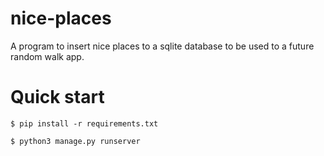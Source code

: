 # nice-places
A program to insert nice places to a sqlite database to be used to a future random walk app.

# Quick start
```$ pip install -r requirements.txt```

```$ python3 manage.py runserver```
